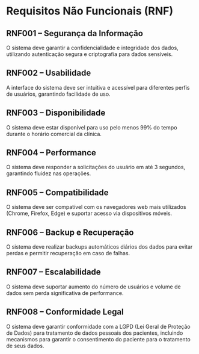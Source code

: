 # Requisitos Não Funcionais (RNF)

## RNF001 – Segurança da Informação
O sistema deve garantir a confidencialidade e integridade dos dados, utilizando autenticação segura e criptografia para dados sensíveis.

## RNF002 – Usabilidade
A interface do sistema deve ser intuitiva e acessível para diferentes perfis de usuários, garantindo facilidade de uso.

## RNF003 – Disponibilidade
O sistema deve estar disponível para uso pelo menos 99% do tempo durante o horário comercial da clínica.

## RNF004 – Performance
O sistema deve responder a solicitações do usuário em até 3 segundos, garantindo fluidez nas operações.

## RNF005 – Compatibilidade
O sistema deve ser compatível com os navegadores web mais utilizados (Chrome, Firefox, Edge) e suportar acesso via dispositivos móveis.

## RNF006 – Backup e Recuperação
O sistema deve realizar backups automáticos diários dos dados para evitar perdas e permitir recuperação em caso de falhas.

## RNF007 – Escalabilidade
O sistema deve suportar aumento do número de usuários e volume de dados sem perda significativa de performance.

## RNF008 – Conformidade Legal
O sistema deve garantir conformidade com a LGPD (Lei Geral de Proteção de Dados) para tratamento de dados pessoais dos pacientes, incluindo mecanismos para garantir o consentimento do paciente para o tratamento de seus dados.